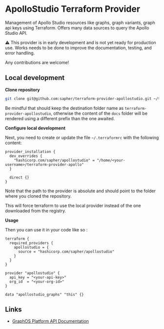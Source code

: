 # ApolloStudio Terraform Provider

Management of Apollo Studio resources like graphs, graph variants, graph api keys using Terraform.
Offers many data sources to query the Apollo Studio API.

:warning: This provider is in early development and is not yet ready for production use. Works needs to be done to improve the documentation, testing, and error handling.

Any contributions are welcome!

## Local development

**Clone repository**

```bash
git clone git@github.com:sapher/terraform-provider-apollostudio.git ~/terraform-provider-apollostudio
```

Be mindful that should keep the destination folder name as `terraform-provider-apollostudio`, otherwise the content of the `docs` folder will be rendered using a different prefix than the one awaited.

**Configure local development**

Next, you need to create or update the file `~/.terraformrc` with the following content:

```hcl
provider_installation {
  dev_overrides {
    "hashicorp.com/sapher/apollostudio" = "/home/<your-username>/terraform-provider-apollo"
  }

  direct {}
}
```

Note that the path to the provider is absolute and should point to the folder where you cloned the repository.

This will force terraform to use the local provider instead of the one downloaded from the registry.

**Usage**

Then you can use it in your code like so :

```hcl
terraform {
  required_providers {
    apollostudio = {
      source = "hashicorp.com/sapher/apollostudio"
    }
  }
}

provider "apollostudio" {
  api_key = "<your-api-key>"
  org_id  = "<your-org-id>"
}

data "apollostudio_graphs" "this" {}
```

## Links

- [GraphOS Platform API Documentation](https://www.apollographql.com/docs/graphos/platform-api/)
